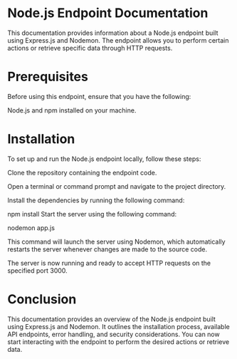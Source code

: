 # Node.js Endpoint Documentation
This documentation provides information about a Node.js endpoint built using Express.js and Nodemon. The endpoint allows you to perform certain actions or retrieve specific data through HTTP requests.

# Prerequisites
Before using this endpoint, ensure that you have the following:

Node.js and npm installed on your machine.

# Installation
To set up and run the Node.js endpoint locally, follow these steps:

Clone the repository containing the endpoint code.

Open a terminal or command prompt and navigate to the project directory.

Install the dependencies by running the following command:

npm install
Start the server using the following command:

nodemon app.js

This command will launch the server using Nodemon, which automatically restarts the server whenever changes are made to the source code.

The server is now running and ready to accept HTTP requests on the specified port 3000.

# Conclusion
This documentation provides an overview of the Node.js endpoint built using Express.js and Nodemon. It outlines the installation process, available API endpoints, error handling, and security considerations. You can now start interacting with the endpoint to perform the desired actions or retrieve data.
